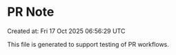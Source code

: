 # PR Note

Created at: Fri 17 Oct 2025 06:56:29 UTC

This file is generated to support testing of PR workflows.
